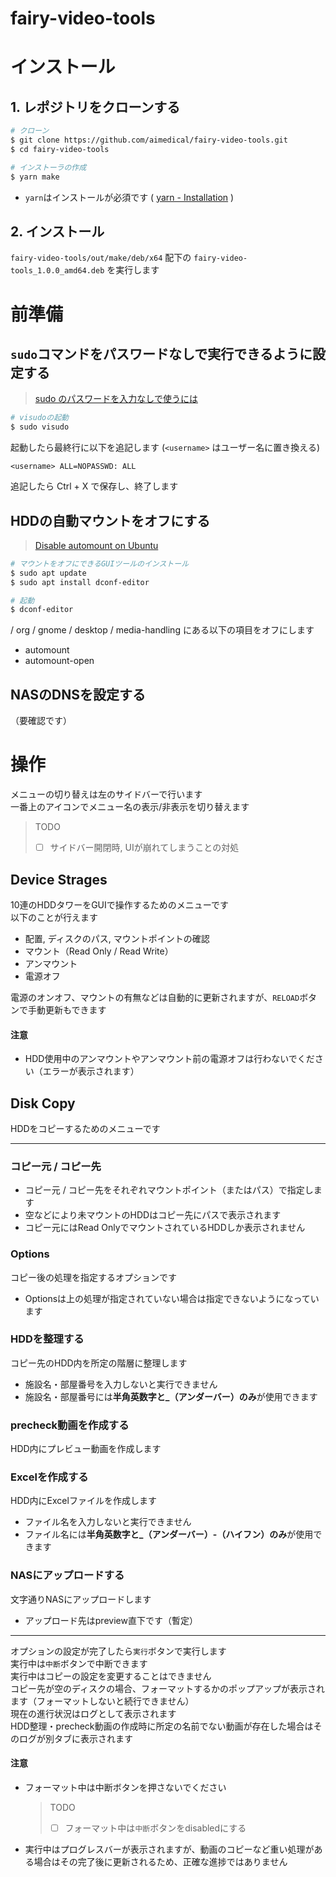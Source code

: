 # fairy-video-tools

# インストール
## 1.  レポジトリをクローンする
```bash
# クローン
$ git clone https://github.com/aimedical/fairy-video-tools.git
$ cd fairy-video-tools

# インストーラの作成
$ yarn make
```
* `yarn`はインストールが必須です ( [yarn - Installation](https://classic.yarnpkg.com/en/docs/install#windows-stable) )
## 2.  インストール
`fairy-video-tools/out/make/deb/x64` 配下の
`fairy-video-tools_1.0.0_amd64.deb` を実行します

# 前準備
## `sudo`コマンドをパスワードなしで実行できるように設定する

> [sudo のパスワードを入力なしで使うには](https://qiita.com/RyodoTanaka/items/e9b15d579d17651650b7)

```bash
# visudoの起動
$ sudo visudo
```

起動したら最終行に以下を追記します (`<username>` はユーザー名に置き換える)

```plain
<username> ALL=NOPASSWD: ALL
```

追記したら Ctrl + X で保存し、終了します

## HDDの自動マウントをオフにする

> [Disable automount on Ubuntu](https://linuxconfig.org/how-to-disable-gui-desktop-usb-automount-on-linux-system)

```bash
# マウントをオフにできるGUIツールのインストール
$ sudo apt update
$ sudo apt install dconf-editor

# 起動
$ dconf-editor
```
/ org / gnome / desktop / media-handling にある以下の項目をオフにします
- automount
- automount-open

## NASのDNSを設定する
（要確認です）

# 操作
メニューの切り替えは左のサイドバーで行います  
一番上のアイコンでメニュー名の表示/非表示を切り替えます
> TODO
> - [ ] サイドバー開閉時, UIが崩れてしまうことの対処

## Device Strages
10連のHDDタワーをGUIで操作するためのメニューです  
以下のことが行えます

* 配置, ディスクのパス, マウントポイントの確認
* マウント（Read Only / Read Write）
* アンマウント
* 電源オフ

電源のオンオフ、マウントの有無などは自動的に更新されますが、`RELOAD`ボタンで手動更新もできます
#### 注意
- HDD使用中のアンマウントやアンマウント前の電源オフは行わないでください（エラーが表示されます）

## Disk Copy
HDDをコピーするためのメニューです

---
### コピー元 / コピー先
  - コピー元 / コピー先をそれぞれマウントポイント（またはパス）で指定します
  - 空などにより未マウントのHDDはコピー先にパスで表示されます
  - コピー元にはRead OnlyでマウントされているHDDしか表示されません
### Options
コピー後の処理を指定するオプションです
- Optionsは上の処理が指定されていない場合は指定できないようになっています
### HDDを整理する
コピー先のHDD内を所定の階層に整理します
  - 施設名・部屋番号を入力しないと実行できません
  - 施設名・部屋番号には**半角英数字と_（アンダーバー）のみ**が使用できます
### precheck動画を作成する
HDD内にプレビュー動画を作成します
### Excelを作成する
HDD内にExcelファイルを作成します
- ファイル名を入力しないと実行できません
- ファイル名には**半角英数字と_（アンダーバー）-（ハイフン）のみ**が使用できます
### NASにアップロードする
文字通りNASにアップロードします
- アップロード先はpreview直下です（暫定）
---
オプションの設定が完了したら`実行`ボタンで実行します  
実行中は`中断`ボタンで中断できます  
実行中はコピーの設定を変更することはできません  
コピー先が空のディスクの場合、フォーマットするかのポップアップが表示されます（フォーマットしないと続行できません）  
現在の進行状況はログとして表示されます  
HDD整理・precheck動画の作成時に所定の名前でない動画が存在した場合はそのログが別タブに表示されます
#### 注意
- フォーマット中は中断ボタンを押さないでください
    > TODO
    > - [ ] フォーマット中は`中断`ボタンをdisabledにする

- 実行中はプログレスバーが表示されますが、動画のコピーなど重い処理がある場合はその完了後に更新されるため、正確な進捗ではありません